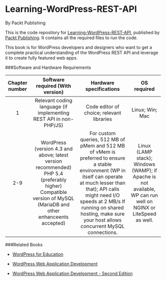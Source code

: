 # Learning-WordPress-REST-API
By Packt Publishing

This is the code repository for [Learning-WordPress-REST-API](https://www.packtpub.com/web-development/learning-wordpress-rest-api?utm_source=github&utm_medium=repository&utm_campaign=9781786469243), published by [Packt Publishing](https://www.packtpub.com/). It contains all the required files to run the code.

This book is for WordPress developers and designers who want to get a complete practical understanding of the WordPress REST API and leverage it to create fully featured web apps.


###Software and Hardware Requirements

| Chapter number | Software required (With version) | Hardware specifications | OS required |
|:--------------:|:--------------------------------:|:-----------------------:|:-----------:|
| 1 | Relevant coding language (if implementing REST API in non-PHP/JS) | Code editor of choice; relevant libraries | Linux; Win; Mac |
| 2-9 | WordPress (version 4.3 and above; latest version recommended) PHP 5.4 (preferably higher) Compatible version of MySQL (MariaDB and other enhanceents accepted) | For custom queries, 512 MB of pMem and 512 MB of vMem is preferred to ensure a stable environment (WP in itself can operate at much lesser than that); API calls might need I/O speeds at 2 MB/s If running on shared hosting, make sure your host allows concurrent MySQL connections. | Linux (LAMP stack); Windows (WAMP); if Apache is not available, WP can run well on NGINX or LiteSpeed as well. |

###Related Books

* [WordPress for Education](https://www.packtpub.com/web-development/wordpress-education?utm_source=github&utm_medium=repository&utm_campaign=9781849518208)

* [WordPress Web Application Development](https://www.packtpub.com/web-development/wordpress-web-application-development?utm_source=github&utm_medium=repository&utm_campaign=9781783280759)

* [WordPress Web Application Development - Second Edition](https://www.packtpub.com/application-development/wordpress-web-application-development-second-edition?utm_source=github&utm_medium=repository&utm_campaign=9781782174394)
